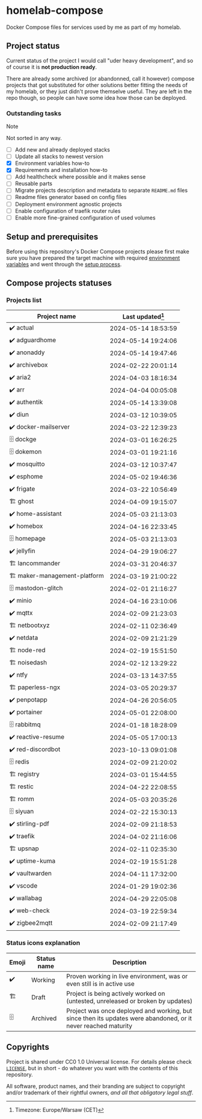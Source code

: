 # homelab-compose

Docker Compose files for services used by me as part of my homelab.

## Project status

Current status of the project I would call "uder heavy development", and
so of course it is **not production ready**.

There are already some archived (or abandonned, call it however) compose
projects that got substituted for other solutions better fitting the needs of my
homelab, or they just didn't prove themselve useful. They are left in the repo
though, so people can have some idea how those can be deployed.

### Outstanding tasks

> [!NOTE]
> Not sorted in any way.

- [ ] Add new and already deployed stacks
- [ ] Update all stacks to newest version
- [x] Environment variables how-to
- [x] Requirements and installation how-to
- [ ] Add healthcheck where possible and it makes sense
- [ ] Reusable parts
- [ ] Migrate projects description and metadata to separate `README.md` files
- [ ] Readme files generator based on config files
- [ ] Deployment environment agnostic projects
- [ ] Enable configuration of traefik router rules
- [ ] Enable more fine-grained configuration of used volumes

## Setup and prerequisites

Before using this repository's Docker Compose projects please first make sure
you have prepared the target machine with required
[environment variables](ENVIRONMENT.md) and went through the
[setup process](SETUP.md).

## Compose projects statuses

### Projects list

| Project name | Last updated[^1] |
| ----- | ----- |
| ✔️ actual | 2024-05-14 18:53:59 |
| ✔️ adguardhome | 2024-05-14 19:24:06 |
| ✔️ anonaddy | 2024-05-14 19:47:46 |
| ✔️ archivebox | 2024-02-22 20:01:14 |
| ✔️ aria2 | 2024-04-03 18:16:34 |
| ✔️ arr | 2024-04-04 00:05:08 |
| ✔️ authentik | 2024-05-14 13:39:08 |
| ✔️ diun | 2024-03-12 10:39:05 |
| ✔️ docker-mailserver | 2024-03-22 12:39:23 |
| 🗄️ dockge | 2024-03-01 16:26:25 |
| 🗄️ dokemon | 2024-03-01 19:21:16 |
| ✔️ mosquitto | 2024-03-12 10:37:47 |
| ✔️ esphome | 2024-05-02 19:46:36 |
| ✔️ frigate | 2024-03-22 10:56:49 |
| 🏗️ ghost | 2024-04-09 19:15:07 |
| ✔️ home-assistant | 2024-05-03 21:13:03 |
| ✔️ homebox | 2024-04-16 22:33:45 |
| 🗄️ homepage | 2024-05-03 21:13:03 |
| ✔️ jellyfin | 2024-04-29 19:06:27 |
| 🏗️ lancommander | 2024-03-31 20:46:37 |
| 🏗️ maker-management-platform | 2024-03-19 21:00:22 |
| 🗄️ mastodon-glitch | 2024-02-01 21:16:27 |
| ✔️ minio | 2024-04-16 23:10:06 |
| ✔️ mqttx | 2024-02-09 21:23:03 |
| 🏗️ netbootxyz | 2024-02-11 02:36:49 |
| ✔️ netdata | 2024-02-09 21:21:29 |
| 🏗️ node-red | 2024-02-19 15:51:50 |
| 🏗️ noisedash | 2024-02-12 13:29:22 |
| ✔️ ntfy | 2024-03-13 14:37:55 |
| 🏗️ paperless-ngx | 2024-03-05 20:29:37 |
| ✔️ penpotapp | 2024-04-26 20:56:05 |
| ✔️ portainer | 2024-05-01 22:08:00 |
| 🗄️ rabbitmq | 2024-01-18 18:28:09 |
| ✔️ reactive-resume | 2024-05-05 17:00:13 |
| ✔️ red-discordbot | 2023-10-13 09:01:08 |
| 🗄️ redis | 2024-02-09 21:20:02 |
| 🏗️ registry | 2024-03-01 15:44:55 |
| 🏗️ restic | 2024-04-22 22:08:55 |
| 🏗️ romm | 2024-05-03 20:35:26 |
| 🗄️ siyuan | 2024-02-22 15:30:13 |
| ✔️ stirling-pdf | 2024-02-09 21:18:53 |
| ✔️ traefik | 2024-04-02 21:16:06 |
| 🏗️ upsnap | 2024-02-11 02:35:30 |
| ✔️ uptime-kuma | 2024-02-19 15:51:28 |
| ✔️ vaultwarden | 2024-04-11 17:32:00 |
| ✔️ vscode | 2024-01-29 19:02:36 |
| ✔️ wallabag | 2024-04-29 22:05:08 |
| ✔️ web-check | 2024-03-19 22:59:34 |
| ✔️ zigbee2mqtt | 2024-02-09 21:17:49 |

### Status icons explanation

| Emoji | Status name | Description |
| ----- | ----------- | ----------- |
|   ✔️   | Working     | Proven working in live environment, was or even still is in active use |
|   🏗️   | Draft      | Project is being actively worked on (untested, unreleased or broken by updates) |
|   🗄️   | Archived   | Project was once deployed and working, but since then its updates were abandoned, or it never reached maturity |

## Copyrights

Project is shared under CC0 1.0 Universal license. For details please check
[`LICENSE`](/LICENSE), but in short - do whatever you want with the contents of
this repository.

All software, product names, and their branding are subject to copyright and/or
trademark of their rightful owners, *and all that obligatory legal stuff*.

[^1]: Timezone: Europe/Warsaw (CET)
